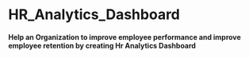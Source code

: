 # HR_Analytics_Dashboard
#### Help an Organization to improve employee performance and improve employee retention by creating Hr Analytics Dashboard
